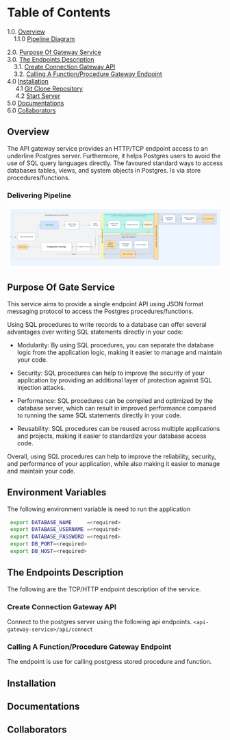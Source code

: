
# Table of Contents  
1.0.    [Overview](#Overview)  
&nbsp;&nbsp;&nbsp;&nbsp;1.1.0   [Pipeline Diagram](#PipelineDiagram)

2.0.    [Purpose Of Gateway Service](#PurposeOfService)  
3.0.    [The Endpoints Description](#EndpointDescription)  
&nbsp;&nbsp;&nbsp;&nbsp;3.1.    [Create Connection Gateway API](#ConnectionGateWayAPI)  
&nbsp;&nbsp;&nbsp;&nbsp;3.2.    [Calling A Function/Procedure Gateway Endpoint](#CallSQLProcedureGatewayAPI)  
4.0     [Installation](#Installation)  
&nbsp;&nbsp;&nbsp;&nbsp; 4.1    [Git Clone Repository](#CloneRepository)  
&nbsp;&nbsp;&nbsp;&nbsp; 4.2    [Start Server](#CloseStartServer)  
5.0     [Documentations](#Documentations)  
6.0     [Collaborators](#Collaborators)








<a name="Overview"/>

## Overview
The API gateway service provides an HTTP/TCP endpoint access to an underline Postgres server. Furthermore, it helps Postgres users to avoid the use of SQL query languages directly.  The favoured standard ways to access databases tables, views, and system objects in Postgres. Is via store procedures/functions.

<a name="PipelineDiagram"/>

### Delivering Pipeline 
 ![alt test](./docs/Dpipeline.png)

<a name="PurposeOfService">

## Purpose Of Gate Service
This service aims to provide a single endpoint API using JSON format messaging protocol to access the Postgres procedures/functions.

Using SQL procedures to write records to a database can offer several advantages over writing SQL statements directly in your code:

- Modularity: By using SQL procedures, you can separate the database logic from the application logic, making it easier to manage and maintain your code.

- Security: SQL procedures can help to improve the security of your application by providing an additional layer of protection against SQL injection attacks.

- Performance: SQL procedures can be compiled and optimized by the database server, which can result in improved performance compared to running the same SQL statements directly in your code.

- Reusability: SQL procedures can be reused across multiple applications and projects, making it easier to standardize your database access code.

Overall, using SQL procedures can help to improve the reliability, security, and performance of your application, while also making it easier to manage and maintain your code.


## Environment Variables
  The following environment variable is need to run the application

  ```bash
   export DATABASE_NAME     =<required>
   export DATABASE_USERNAME =<required>
   export DATABASE_PASSWORD =<required>
   export DB_PORT=<required>
   export DB_HOST=<required>
  ```

<a name="EndpointDescription"/>


## The Endpoints Description
The following are the TCP/HTTP endpoint description of the service. 

<a name="ConnectionGateWayAPI"/>

###  Create Connection Gateway API
Connect to the postgres server using the following api endpoints.
```<api-gateway-service>/api/connect ```

<a name="CallSQLProcedureGatewayAPI"/>

### Calling A Function/Procedure Gateway Endpoint
The endpoint is use for calling postgress stored procedure and function.

<a name='#Installation' />

## Installation
  


<a name='Documentations' />

## Documentations


<a name='Collaborators' />

## Collaborators

